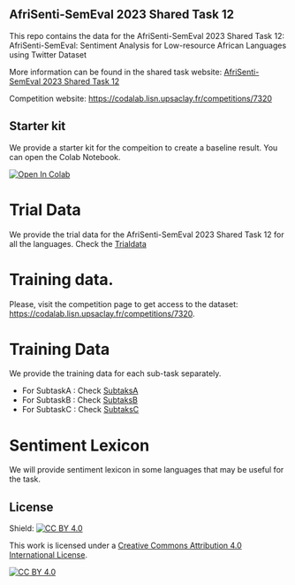 ## AfriSenti-SemEval 2023 Shared Task 12


This repo contains the data for the AfriSenti-SemEval 2023 Shared Task 12: AfriSenti-SemEval: Sentiment Analysis for Low-resource African Languages using Twitter Dataset

More information can be found in the shared task website: [ AfriSenti-SemEval 2023 Shared Task 12](https://afrisenti-semeval.github.io)

Competition website: https://codalab.lisn.upsaclay.fr/competitions/7320


## Starter kit

We provide a starter kit for the compeition to create a baseline result. You can open the Colab Notebook. 


<a target="_blank" href="https://colab.research.google.com/github/afrisenti-semeval/afrisent-semeval-2023/blob/main/AfriSenti_SemEval_2023_Starter_Notebook.ipynb">
  <img src="https://colab.research.google.com/assets/colab-badge.svg" alt="Open In Colab"/>
</a>


# Trial Data

We provide the trial data for the AfriSenti-SemEval 2023 Shared Task 12 for all the languages. Check the [Trialdata](README.md)

# Training data. 

Please, visit the competition page to get access to the dataset: https://codalab.lisn.upsaclay.fr/competitions/7320.

# Training Data

We provide the training data for each sub-task separately. 


- For SubtaskA : Check [SubtaksA](README.md)
- For SubtaskB : Check [SubtaksB](README.md)
- For SubtaskC : Check [SubtaksC](README.md)

# Sentiment Lexicon

We will provide sentiment lexicon in some languages that may be useful for the task. 


## License

Shield: [![CC BY 4.0][cc-by-shield]][cc-by]

This work is licensed under a
[Creative Commons Attribution 4.0 International License][cc-by].

[![CC BY 4.0][cc-by-image]][cc-by]

[cc-by]: http://creativecommons.org/licenses/by/4.0/
[cc-by-image]: https://i.creativecommons.org/l/by/4.0/88x31.png
[cc-by-shield]: https://img.shields.io/badge/License-CC%20BY%204.0-lightgrey.svg

